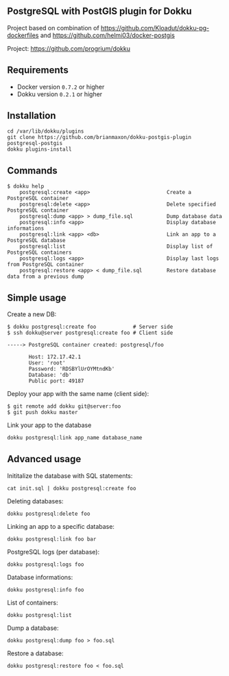 PostgreSQL with PostGIS plugin for Dokku
---------------------------

Project based on combination of https://github.com/Kloadut/dokku-pg-dockerfiles and https://github.com/helmi03/docker-postgis

Project: https://github.com/progrium/dokku

Requirements
------------
* Docker version `0.7.2` or higher
* Dokku version `0.2.1` or higher

Installation
------------
```
cd /var/lib/dokku/plugins
git clone https://github.com/brianmaxon/dokku-postgis-plugin postgresql-postgis
dokku plugins-install
```


Commands
--------
```
$ dokku help
    postgresql:create <app>                         Create a PostgreSQL container
    postgresql:delete <app>                         Delete specified PostgreSQL container
    postgresql:dump <app> > dump_file.sql           Dump database data
    postgresql:info <app>                           Display database informations
    postgresql:link <app> <db>                      Link an app to a PostgreSQL database
    postgresql:list                                 Display list of PostgreSQL containers
    postgresql:logs <app>                           Display last logs from PostgreSQL container
    postgresql:restore <app> < dump_file.sql        Restore database data from a previous dump
```

Simple usage
------------

Create a new DB:
```
$ dokku postgresql:create foo            # Server side
$ ssh dokku@server postgresql:create foo # Client side

-----> PostgreSQL container created: postgresql/foo

       Host: 172.17.42.1
       User: 'root'
       Password: 'RDSBYlUrOYMtndKb'
       Database: 'db'
       Public port: 49187
```

Deploy your app with the same name (client side):
```
$ git remote add dokku git@server:foo
$ git push dokku master

```

Link your app to the database
```bash
dokku postgresql:link app_name database_name
```


Advanced usage
--------------

Inititalize the database with SQL statements:
```
cat init.sql | dokku postgresql:create foo
```

Deleting databases:
```
dokku postgresql:delete foo
```

Linking an app to a specific database:
```
dokku postgresql:link foo bar
```

PostgreSQL logs (per database):
```
dokku postgresql:logs foo
```

Database informations:
```
dokku postgresql:info foo
```

List of containers:
```
dokku postgresql:list
```

Dump a database:
```
dokku postgresql:dump foo > foo.sql
```

Restore a database:
```
dokku postgresql:restore foo < foo.sql
```
